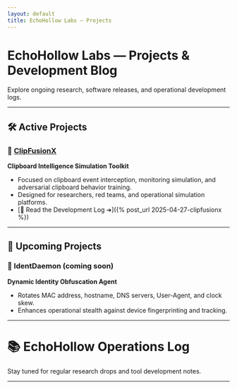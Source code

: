 ```yaml
---
layout: default
title: EchoHollow Labs — Projects
---
```


# EchoHollow Labs — Projects & Development Blog

Explore ongoing research, software releases, and operational development logs.

---

## 🛠️ Active Projects

### 🔗 [ClipFusionX](https://github.com/echohollow/ClipFusionX)

**Clipboard Intelligence Simulation Toolkit**

- Focused on clipboard event interception, monitoring simulation, and adversarial clipboard behavior training.
- Designed for researchers, red teams, and operational simulation platforms.
- [📝 Read the Development Log ➔]({% post_url 2025-04-27-clipfusionx %})

---

## 🚀 Upcoming Projects

### 🪪 IdentDaemon (coming soon)

**Dynamic Identity Obfuscation Agent**

- Rotates MAC address, hostname, DNS servers, User-Agent, and clock skew.
- Enhances operational stealth against device fingerprinting and tracking.

---

# 📚 EchoHollow Operations Log

Stay tuned for regular research drops and tool development notes.

---

